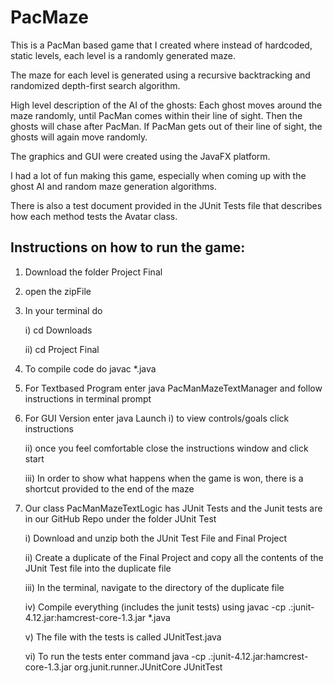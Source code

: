 # PacMaze
	
This is a PacMan based game that I created where instead of hardcoded, static levels, each level is a randomly generated maze.

The maze for each level is generated using a recursive backtracking and randomized depth-first search algorithm.

High level description of the AI of the ghosts: Each ghost moves around the maze randomly, until PacMan comes within their line of sight. Then the ghosts will chase after PacMan. If PacMan gets out of their line of sight, the ghosts will again move randomly.

The graphics and GUI were created using the JavaFX platform.

I had a lot of fun making this game, especially when coming up with the ghost AI and random maze generation algorithms.

There is also a test document provided in the JUnit Tests file that describes how each method tests the Avatar class.

## Instructions on how to run the game:
1) Download the folder Project Final 
2) open the zipFile
3) In your terminal do

	i) cd Downloads
	
	ii) cd Project Final
	
4) To compile code do javac *.java
5) For Textbased Program enter java PacManMazeTextManager and follow instructions in terminal prompt
6) For GUI Version enter java Launch
	i) to view controls/goals click instructions
	
	ii) once you feel comfortable close the instructions window and click start
	
	iii) In order to show what happens when the game is won, there is a shortcut provided to the end of the maze

7) Our class PacManMazeTextLogic has JUnit Tests and the Junit tests are in our GitHub Repo under the folder JUnit Test

	i) Download and unzip both the JUnit Test File and Final Project
	
	ii) Create a duplicate of the Final Project and copy all the contents of the JUnit Test file into the duplicate file
	
	iii) In the terminal, navigate to the directory of the duplicate file
	
	iv) Compile everything (includes the junit tests) using javac -cp .:junit-4.12.jar:hamcrest-core-1.3.jar *.java
	
	v) The file with the tests is called JUnitTest.java
	
	vi) To run the tests enter command java -cp .:junit-4.12.jar:hamcrest-core-1.3.jar org.junit.runner.JUnitCore 
JUnitTest

